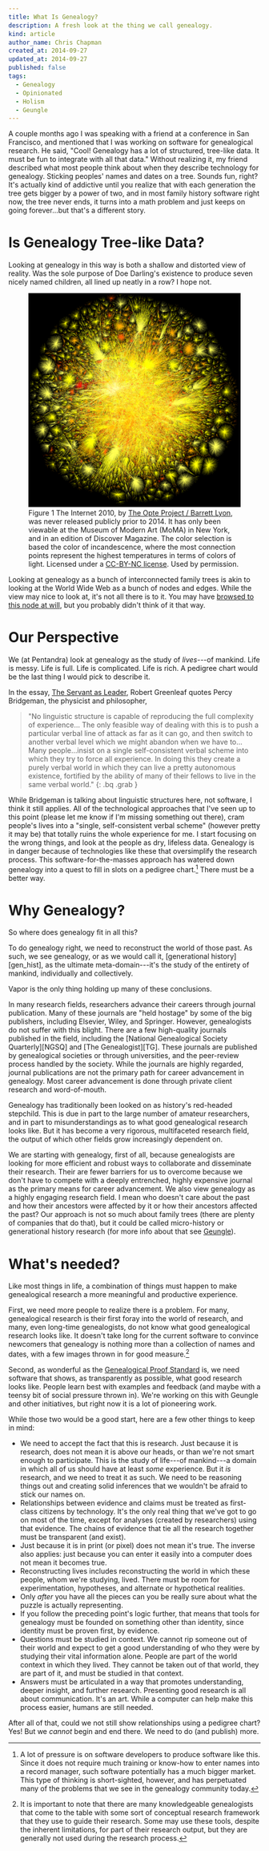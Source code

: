 ```yaml
---
title: What Is Genealogy?
description: A fresh look at the thing we call genealogy.
kind: article
author_name: Chris Chapman
created_at: 2014-09-27
updated_at: 2014-09-27
published: false
tags:
  - Genealogy
  - Opinionated
  - Holism
  - Geungle
---
```

A couple months ago I was speaking with a friend at a conference in San
Francisco, and mentioned that I was working on software for genealogical
research. He said, "Cool! Genealogy has a lot of structured, tree-like data.
It must be fun to integrate with all that data." Without realizing it, my
friend described what most people think about when they describe technology for
genealogy. Sticking peoples' names and dates on a tree. Sounds fun, right? It's
actually kind of addictive until you realize that with each generation the tree
gets bigger by a power of two, and in most family history software right now,
the tree never ends, it turns into a math problem and just keeps on going
forever...but that's a different story.

<!--MORE-->

# Is Genealogy Tree-like Data?

Looking at genealogy in this way is both a shallow and distorted view of
reality. Was the sole purpose of Doe Darling's existence to produce seven
nicely named children, all lined up neatly in a row? I hope not.

<figure id="fig:internetmap" class="img" resource="#internet_2010" typeof="schema:ImageObject">
  <img property="schema:contentUrl" src="opte-2010_620.png" alt="The Internet 2010" class="static framed" />
  <figcaption>
    <span class="bold">Figure 1</span>
    <span property="dc:description">
      <span property="dc:title">The Internet 2010</span>, by <a
      href="http://www.opte.org/" property="cc:attributionName"
      rel="cc:attributionURL dc:creator">The Opte Project / Barrett Lyon</a>,
      was never released publicly prior to 2014. It has only been viewable at
      the Museum of Modern Art (MoMA) in New York, and in an edition of
      Discover Magazine. The color selection is based the color of
      incandescence, where the most connection points represent the highest
      temperatures in terms of colors of light.
    </span>
    Licensed under a
    <a rel="license" href="http://creativecommons.org/licenses/by-nc/4.0/"><abbr>CC-BY-NC</abbr> license</a>. Used by permission.
    <span class="icon-cc"></span><span class="icon-cc-by"></span><span class="icon-cc-nc"></span>
  </figcaption>
</figure>

Looking at genealogy as a bunch of interconnected family trees is akin to
looking at the World Wide Web as a bunch of nodes and edges. While the view may
nice to look at, it's not all there is to it. You may have [browsed to this
node at will](http://www.w3.org/Proposal.html), but you probably didn't think
of it that way.

# Our Perspective

We (at Pentandra) look at genealogy as the study of _lives_---of mankind.
Life is messy. Life is full. Life is complicated. Life is rich. A pedigree
chart would be the last thing I would pick to describe it.

In the essay, [The Servant as Leader](https://greenleaf.org/what-is-servant-leadership/),
Robert Greenleaf quotes Percy Bridgeman, the physicist and philosopher,

> "No linguistic structure is capable of reproducing the full complexity of
> experience... The only feasible way of dealing with this is to push a
> particular verbal line of attack as far as it can go, and then switch to
> another verbal level which we might abandon when we have to... Many
> people...insist on a single self-consistent verbal scheme into which they try
> to force all experience. In doing this they create a purely verbal world in
> which they can live a pretty autonomous existence, fortified by the ability
> of many of their fellows to live in the same verbal world."
{: .bq .grab }

While Bridgeman is talking about linguistic structures here, not software, I
think it still applies. All of the technological approaches that I've seen up
to this point (please let me know if I'm missing something out there), cram
people's lives into a "single, self-consistent verbal scheme" (however pretty
it may be) that totally ruins the whole experience for me. I start focusing on
the wrong things, and look at the people as dry, lifeless data. Genealogy is in
danger because of technologies like these that oversimplify the research
process. This software-for-the-masses approach has watered down genealogy into
a quest to fill in slots on a pedigree chart.[^motivations] There must be a better way.

# Why Genealogy?

So where does genealogy fit in all this?

To do genealogy right, we need to reconstruct the world of those past. As such,
we see genealogy, or as we would call it, [generational history][gen_hist], as
the ultimate meta-domain---it's the study of the entirety of mankind,
individually and collectively.

Vapor is the only thing holding up many of these conclusions.

In many research fields, researchers advance their careers through journal
publication. Many of these journals are "held hostage" by some of the big
publishers, including Elsevier, Wiley, and Springer. However, genealogists do
not suffer with this blight. There are a few high-quality journals published in
the field, including the [National Genealogical Society
Quarterly][NGSQ] and [The Genealogist][TG]. These
journals are published by genealogical societies or through universities, and
the peer-review process handled by the society. While the journals are highly
regarded, journal publications are not the primary path for career advancement
in genealogy. Most career advancement is done through private client research
and word-of-mouth.

Genealogy has traditionally been looked on as history's red-headed stepchild.
This is due in part to the large number of amateur researchers, and in part to
misunderstandings as to what good genealogical research looks like. But it has
become a very rigorous, multifaceted research field, the output of which other
fields grow increasingly dependent on.

We are starting with genealogy, first of all, because genealogists are looking
for more efficient and robust ways to collaborate and disseminate their
research. Their are fewer barriers for us to overcome because we don't have to
compete with a deeply entrenched, highly expensive journal as the primary means
for career advancement. We also view genealogy as a highly engaging research
field. I mean who doesn't care about the past and how their ancestors were
affected by it or how their ancestors affected the past? Our approach is not so
much about family trees (there are plenty of companies that do that), but it
could be called micro-history or generational history research (for more info
about that see [Geungle](/solutions/#geungle)).

# What's needed?

Like most things in life, a combination of things must happen to make
genealogical research a more meaningful and productive experience.

First, we need more people to realize there is a problem. For many,
genealogical research is their first foray into the world of research, and
many, even long-time genealogists, do not know what good genealogical research
looks like. It doesn't take long for the current software to convince newcomers
that genealogy is nothing more than a collection of names and dates, with a few
images thrown in for good measure.[^caveat]

Second, as wonderful as the [Genealogical Proof
Standard](http://www.bcgcertification.org/resources/standard.html) is, we need
software that shows, as transparently as possible, what good research looks
like. People learn best with examples and feedback (and maybe with a teensy bit
of social pressure thrown in). We're working on this with Geungle and other
initiatives, but right now it is a lot of pioneering work.

While those two would be a good start, here are a few other things to keep in
mind:

* We need to accept the fact that this is research. Just because it is
  research, does not mean it is above our heads, or than we're not smart enough
  to participate. This is the study of life---of mankind---a domain in which all
  of us should have at least _some_ experience. But it _is_ research, and we
  need to treat it as such. We need to be reasoning things out and creating
  solid inferences that we wouldn't be afraid to stick our names on.
* Relationships between evidence and claims must be treated as first-class
  citizens by technology. It's the only real thing that we've got to go on most
  of the time, except for analyses (created by researchers) using that
  evidence. The chains of evidence that tie all the research together must be
  transparent (and exist).
* Just because it is in print (or pixel) does not mean it's true. The inverse
  also applies: just because you can enter it easily into a computer does not
  mean it becomes true.
* Reconstructing lives includes reconstructing the world in which these people,
  whom we're studying, lived. There must be room for experimentation,
  hypotheses, and alternate or hypothetical realities.
* Only _after_ you have all the pieces can you be really sure about what the
  puzzle is actually representing.
* If you follow the preceding point's logic further, that means that tools for
  genealogy must be founded on something other than identity, since identity
  must be proven first, by evidence.
* Questions must be studied in context. We cannot rip someone out of their
  world and expect to get a good understanding of who they were by studying
  their vital information alone. People are part of the world context in which
  they lived. They cannot be taken out of that world, they are part of it, and
  must be studied in that context.
* Answers must be articulated in a way that promotes understanding, deeper
  insight, and further research. Presenting good research is all about
  communication. It's an art. While a computer can help make this process
  easier, humans are still needed.

After all of that, could we not still show relationships using a pedigree
chart? Yes! But we _cannot_ begin and end there. We need to do (and publish)
more.

[^life]: 
    We've tried telling people that were writing software for [generational
    history](/blog/thoughts-about-rootstech-2012#what-is-a-user) or
    [microhistory](http://en.wikipedia.org/wiki/Microhistory), but we've gotten
    a lot of blank looks, even from historians! When we say we're writing
    software for genealogy, people are _way_ more understanding.

[^caveat]: 
    It is important to note that there are many knowledgeable genealogists that
    come to the table with some sort of conceptual research framework that they
    use to guide their research. Some may use these tools, despite the inherent
    limitations, for part of their research output, but they are generally not
    used during the research process.

[^analysis-trees]:
    Actually this is not entirely true. Trees and graphs are used in
    genealogical research, not as a publication format, but as a tool for
    analysis. They are great for trying to make sense out of the relationships
    in a family or community while working on a research question.

[^ee]:
    Elizabeth Shown Mills has more to say about this topic on her blog,
    [_QuickLesson 18: Genealogy? In the Academic World? Seriously?_](https://www.evidenceexplained.com/content/quicklesson-18-genealogy-academic-world-seriously) (2014),
    and in her papers, [_Bridging the Historic Divide: Family History and 'Academic'    History_](http://www.historicpathways.com/download/bridghisdivideivide.pdf) (2007)
    and [_Genealogy in the Information Age: History's New Frontier?_](http://www.historicpathways.com/download/genininfoage.pdf) (2003).

[^motivations]:

    A lot of pressure is on software developers to produce software like this.
    Since it does not require much training or know-how to enter names into a
    record manager, such software potentially has a much bigger market. This
    type of thinking is short-sighted, however, and has perpetuated many of the
    problems that we see in the genealogy community today.

